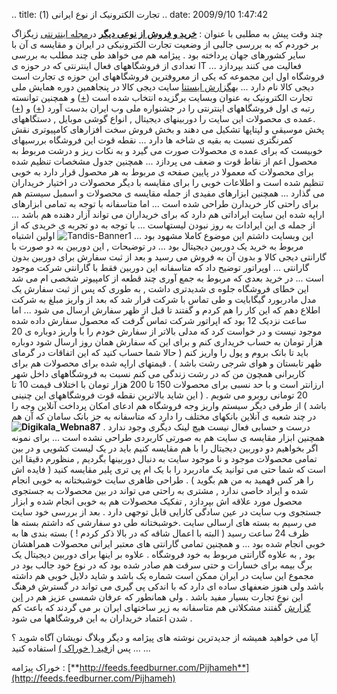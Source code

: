 .. title: تجارت الکترونیک از نوع ایرانی (1) .. date: 2009/9/10 1:47:42

چند وقت پیش به مطلبی با عنوان : [**خرید و فروش از نوعی
دیگر**](http://www.zigzagonline.net/article/146) در[مجله
اینترنتی](http://www.zigzagonline.net/) زیگزاگ بر خوردم که به بررسی
جالبی از وضعیت تجارت الکترونیکی در ایران و مقایسه ی آن با سایر کشورهای
جهان پرداخته بود . پیژامه هم می خواهد طی چند مطلب به بررسی تعدادی از
فروشگاههای فعال اینترنتی که در حوزه ی IT فعالیت می کنند بپردازد ...
فروشگاه اول این مجموعه که یکی از معروفترین فروشگاههای این حوزه ی تجارت
است دیجی کالا نام دارد ... به[گزارش
ایستنا](http://www.ictna.ir/companynews/archives/020487.html) سایت دیجی
کالا در پنجاهمین دوره همایش ملی تجارت الکترونیک به عنوان وبسایت برگزیده
انتخاب شده است ([+](http://www.digikala.com/e-commerce.asp)) و همچنین
توانسته رتبه ی اول فروشگاههای اینترنتی را در جشنواره ملی وب ایران بدست
آورد ([+](http://www.digikala.com/Webna87.asp)) و
([+](http://www.webna.ir/news/?id=-1763451739)) .عمده ی محصولات این سایت
را دوربینهای دیجیتال , انواع گوشی موبایل , دستگاههای پخش موسیقی و
لپتاپها تشکیل می دهند و بخش فروش سخت افزارهای کامپیوتری نقش کمرنگتری
نسبت به بقیه ی شاخه ها دارد ... نقطه قوت این فروشگاه بررسیهای خوبیست که
برای عمده ی محصولات صورت می گیرد و به نکات ریز و درشت مربوط به محصول اعم
از نقاط قوت و ضعف می پردازد ... همچنین جدول مشخصات تنظیم شده برای
محصولات که معمولا در پایین صفحه ی مربوط به هر محصول قرار دارد به خوبی
تنظیم شده است و اطلاعات خوبی را برای مقایسه با دیگر محصولات در اختیار
خریداران می گذارد ... همچنین ابزارهای مفیدی از جمله مقایسه ی محصولات و
اسمبل سیستم هم برای راحتی کار خریدارن طراحی شده است ... اما متاسفانه با
توجه به تمامی ابزارهای اراپه شده این سایت ایراداتی هم دارد که برای
خریداران می تواند آزار دهنده هم باشد ... از جمله ی این ایرادات به روز
نبودن لیستهاست ... با توجه به دو تجربه ی خریدی که از این وبسایت داشتم
این موضوع کاملا مشهود بود ...
![Tandis-Banner1](http://localhost/Shahinism/wp-content/uploads/2009/09/tandis-banner1.jpg "Tandis-Banner1")
اولین اشتباه مربوط به خرید یک دوربین دیجیتال بود ... در توضیحات , این
دوربین به دو صورت با گارانتی دیجی کالا و بدون آن به فروش می رسید و بعد
از ثبت سفارش برای دوربین بدون گارانتی ... اوپراتور توضیح داد که متاسفانه
این دوربین فقط با گارانتی شرکت موجود است ... در خرید بعدی که مربوط به
جمع آوری چند قطعه از کامپیوتر شخصی ام می شد این خطای فروشگاه جلوه ی
شدیدتری داشت , به طوری که پس از ثبت سفارش یک مدل مادربورد گیگابایت و طی
تماس با شرکت قرار شد که بعد از واریز مبلغ به شرکت اطلاع دهم که این کار
را هم کردم و گفتند تا قبل از ظهر سفارش ارسال می شود ... اما ساعت نزدیک
12 بود که اپراتور شرکت تماس گرفت که محصول سفارش داده شده موجود نیست و در
خواست کرد که مدلی بالاتر از سفارش خودم را با واریز دوباره ی 20 هزار
تومان به حساب خریداری کنم و برای این که سفارش همان روز ارسال شود دوباره
باید تا بانک بروم و پول را واریز کنم ( حالا شما حساب کنید که این اتفاقات
در گرمای ظهر تابستان و هوای شرجی رشت باشد ) . قیمتهای اراپه شده برای
محصولات هم برای کاربرانی همچون من که در رشت زندگی می کنم نسبت به
فروشگاههای داخل شهر ارزانتر است و با حد نسبی برای محصولات 150 تا 200
هزار تومان با اختلاف قیمت 10 تا 20 تومانی روبرو می شویم . ( این شاید
بالاترین نقطه قوت فروشگاههای این چنینی باشد ) از طرفی دیگر سیستم واریز
وجه فروشگاه هم ادعای امکان پرداخت آنلاین وجه را در چند شعبه ی آنلاین
بانکهای مختلف را دارد که متاسفانه به جز بانک سامان که آن هم درست و حسابی
فعال نیست هیچ لینک دیگری وجود ندارد .
**![Digikala\_Webna87](http://localhost/Shahinism/wp-content/uploads/2009/09/digikala_webna87.jpg "Digikala_Webna87")**
همچنین ابزار مقایسه ی سایت هم به صورتی کاربردی طراحی نشده است ... برای
نمونه اگر بخواهیم دو دوربین دیجیتال را با هم مقایسه کنیم باید در یک لیست
کشویی و در بین تمامی محصولات موجود و نا موجود سایت به دنبال دوربینها
بگردیم , منظورم دقیقا این است که شما حتی می توانید یک مادربرد را با یک
ام پی تری پلیر مقایسه کنید ( فایده اش را هر کس فهمید به من هم بگوید ) .
طراحی ظاهری سایت خوشبختانه به خوبی انجام شده و ایراد خاصی ندارد , مشتری
به راحتی می تواند در بین محصولات به جستجوی محصول مورد علاقه اش بپردازد ,
تفکیک محصولات هم به خوبی انجام شده و ابزار جستجوی وب سایت در عین سادگی
کارایی قابل توجهی دارد . بعد از بررسی خود سایت می رسیم به بسته های
ارسالی سایت .خوشبختانه طی دو سفارشی که داشتم بسته ها ظرف 24 ساعت رسید (
البته با اعمال شاقه که در بالا ذکر کردم ! ) بسته بندی ها به خوبی انجام
شده بود ... و همچنین تمامی گارانتی های معتبر ایرانی محصولات همراهشان بود
, به علاوه گارانتی مربوط به خود فروشگاه . علاوه بر اینها برای دوربین
دیجیتال یک برگ بیمه برای خسارات و حتی سرقت هم صادر شده بود که در نوع خود
جالب بود در مجموع این سایت در ایران ممکن است شماره یک باشد و شاید دلایل
خوبی هم داشته باشد ولی هنوز ضعفهای ساده ای دارد که با اندکی پی گیری می
تواند در گسترش فرهنگ این نوع تجارت بسیار مفید باشد . ولی همانطور که
عرفان شمسی عزیز هم در [این
گزارش](http://www.zigzagonline.net/article/146) گفتند مشکلاتی هم
متاسفانه به زیر ساختهای ایران بر می گردند که باعث کم شدن اعتماد خریداران
به این فروشگاهها می شود .

آیا می خواهید همیشه از جدیدترین نوشته های پیژامه و دیگر وبلاگ نویشان
آگاه شوید ؟ … پس از[فید ( خوراک
)](http://fa.wikipedia.org/wiki/%D9%81%DB%8C%D8%AF) استفاده کنید …

خوراک پیژامه :
[**http://feeds.feedburner.com/Pijhameh**](http://feeds.feedburner.com/Pijhameh)
